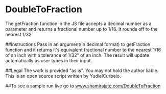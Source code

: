 # DoubleToFraction
The getFraction function in the JS file accepts a decimal number as a parameter and returns a fractional number up to 1/16. It rounds off to the nearest 1/32. 

##Instructions
Pass in an argument(in decimal format) to getFraction function and it returns it's equivalent fractional number to the nearest 1/16 of an inch with a tolerance of 1/32" of an inch. The result will update automatically as user types in their input.

##Legal
The work is provided "as is". You may not hold the author liable.
This is an open source script written by YudielCurbelo. 

##To see a sample run live go to 
www.shamirajate.com/DoubleToFraction
